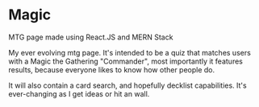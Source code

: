 # Magic
MTG page made using React.JS and MERN Stack

My ever evolving mtg page. It's intended to be a quiz that matches users with a Magic the Gathering "Commander", 
most importantly it features results, because everyone likes to know how other people do.

It will also contain a card search, and hopefully decklist capabilities. It's ever-changing as I get ideas or hit an wall.
